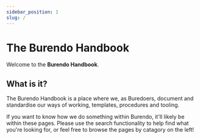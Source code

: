 ```yaml
---
sidebar_position: 1
slug: /
---
```


# The Burendo Handbook

Welcome to the  **Burendo Handbook**.

## What is it?

The Burendo Handbook is a place where we, as Buredoers, document and standardise our ways of working, templates, procedures and tooling.

If you want to know how we do something within Burendo, it'll likely be within these pages.  Please use the search functionality to help find what you're looking for, or feel free to browse the pages by catagory on the left!


